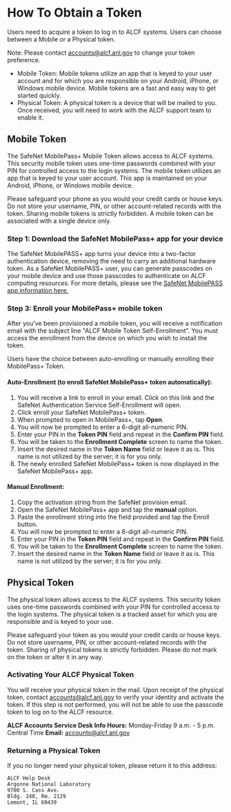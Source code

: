 # How To Obtain a Token

Users need to acquire a token to log in to ALCF systems. Users can choose between a Mobile or a Physical token. 

Note: Please contact [accounts@alcf.anl.gov](mailto:accounts@alcf.anl.gov) to change your token preference.

- Mobile Token: Mobile tokens utilize an app that is keyed to your user account and for which you are responsible on your Android, iPhone, or Windows mobile device. Mobile tokens are a fast and easy way to get started quickly.
- Physical Token: A physical token is a device that will be mailed to you. Once received, you will need to work with the ALCF support team to enable it.

## Mobile Token

The SafeNet MobilePass+ Mobile Token allows access to ALCF systems. This security mobile token uses one-time passwords combined with your PIN for controlled access to the login systems. The mobile token utilizes an app that is keyed to your user account. This app is maintained on your Android, iPhone, or Windows mobile device. 

Please safeguard your phone as you would your credit cards or house keys. Do not store your username, PIN, or other account-related records with the token. Sharing mobile tokens is strictly forbidden. A mobile token can be associated with a single device only.

### Step 1: Download the SafeNet MobilePass+ app for your device

The SafeNet MobilePASS+ app turns your device into a two-factor authentication device, removing the need to carry an additional hardware token. As a SafeNet MobilePASS+ user, you can generate passcodes on your mobile device and use those passcodes to authenticate on ALCF computing resources. For more details, please see the [SafeNet MobilePASS app information here.](https://cpl.thalesgroup.com/access-management/authenticators/software-authentication/mobilepass-plus-push-authentication)

### Step 3: Enroll your MobilePass+ mobile token

After you’ve been provisioned a mobile token, you will receive a notification email with the subject line "ALCF Mobile Token Self-Enrollment”. You must access the enrollment from the device on which you wish to install the token. 

Users have the choice between auto-enrolling or manually enrolling their MobilePass+ Token.

#### Auto-Enrollment (to enroll SafeNet MobilePass+ token automatically):

1. You will receive a link to enroll in your email. Click on this link and the SafeNet Authentication Service Self-Enrollment will open.
2. Click enroll your SafeNet MobilePass+ token.
3. When prompted to open in MobilePass+, tap **Open**.
4. You will now be prompted to enter a 6-digit all-numeric PIN.
5. Enter your PIN in the **Token PIN** field and repeat in the **Confirm PIN** field.
6. You will be taken to the **Enrollment Complete** screen to name the token.
7. Insert the desired name in the **Token Name** field or leave it as is. This name is not utilized by the server; it is for you only.
8. The newly enrolled SafeNet MobilePass+ token is now displayed in the SafeNet MobilePass+ app.

#### Manual Enrollment:

1. Copy the activation string from the SafeNet provision email.
2. Open the SafeNet MobilePass+ app and tap the **manual** option.
3. Paste the enrollment string into the field provided and tap the Enroll button.
4. You will now be prompted to enter a 6-digit all-numeric PIN.
5. Enter your PIN in the **Token PIN** field and repeat in the **Confirm PIN** field.
6. You will be taken to the **Enrollment Complete** screen to name the token.
7. Insert the desired name in the **Token Name** field or leave it as is. This name is not utilized by the server; it is for you only.

## Physical Token

The physical token allows access to the ALCF systems. This security token uses one-time passwords combined with your PIN for controlled access to the login systems. The physical token is a tracked asset for which you are responsible and is keyed to your use. 

Please safeguard your token as you would your credit cards or house keys. Do not store username, PIN, or other account-related records with the token. Sharing of physical tokens is strictly forbidden. Please do not mark on the token or alter it in any way.

### Activating Your ALCF Physical Token

You will receive your physical token in the mail. Upon receipt of the physical token, contact [accounts@alcf.anl.gov](mailto:accounts@alcf.anl.gov) to verify your identity and activate the token. If this step is not performed, you will not be able to use the passcode token to log on to the ALCF resource.

**ALCF Accounts Service Desk Info Hours:** Monday-Friday 9 a.m. - 5 p.m. Central Time
**Email:** [accounts@alcf.anl.gov](mailto:accounts@alcf.anl.gov)

### Returning a Physical Token

If you no longer need your physical token, please return it to this address:

```
ALCF Help Desk
Argonne National Laboratory
9700 S. Cass Ave.
Bldg. 240, Rm. 2129
Lemont, IL 60439
```
